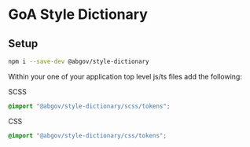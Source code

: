 # GoA Style Dictionary

## Setup

```bash
npm i --save-dev @abgov/style-dictionary
```

Within your one of your application top level js/ts files add the following:

SCSS
```scss
@import "@abgov/style-dictionary/scss/tokens";
```

CSS
```css
@import "@abgov/style-dictionary/css/tokens";
```
